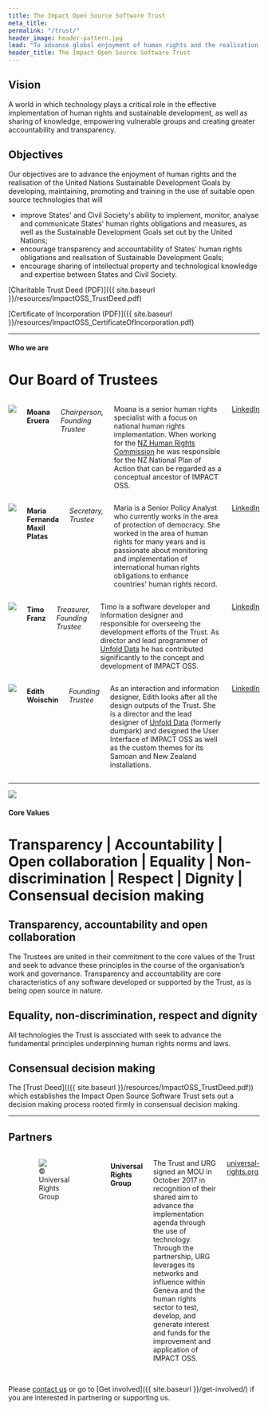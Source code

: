```yaml
---
title: The Impact Open Source Software Trust
meta_title:
permalink: "/trust/"
header_image: header-pattern.jpg
lead: "To advance global enjoyment of human rights and the realisation of the Sustainable Development Goals through open source technologies."
header_title: The Impact Open Source Software Trust
---
```


## Vision

A world in which technology plays a critical role in the effective implementation of human rights and sustainable development, as well as sharing of knowledge, empowering vulnerable groups and creating greater accountability and transparency.

## Objectives

Our objectives are to advance the enjoyment of human rights and the realisation of the United Nations Sustainable Development Goals by developing, maintaining, promoting and training in the use of suitable open source technologies that will

* improve States' and Civil Society's ability to implement, monitor, analyse and communicate States' human rights obligations and measures, as well as the Sustainable Development Goals set out by the United Nations;
* encourage transparency and accountability of States' human rights obligations and realisation of Sustainable Development Goals;
* encourage sharing of intellectual property and technological knowledge and expertise between States and Civil Society.

[Charitable Trust Deed (PDF)]({{ site.baseurl }}/resources/ImpactOSS_TrustDeed.pdf)

[Certificate of Incorporation (PDF)]({{ site.baseurl }}/resources/ImpactOSS_CertificateOfIncorporation.pdf)

---

#### Who we are

# Our Board of Trustees

<div class="row">
  <div class="large-3 columns">
    <p>
      <img src="{{site.urlimg}}moana.png">
    </p>
    <h4>
      Moana Eruera
    </h4>
    <h6>
      Chairperson, Founding Trustee
    </h6>
    <p>
      Moana is a senior human rights specialist with a focus on national human rights implementation. When working for the <a href="https://hrc.co.nz" target="_blank" tile="NZ Human Rights Commission">NZ Human Rights Commission</a> he was responsible for the NZ National Plan of Action that can be regarded as a conceptual ancestor of IMPACT OSS.
    </p>
    <p>
      <a target="_blank" href="https://www.linkedin.com/in/moana-john-eruera-0768946">
        LinkedIn
      </a>
    </p>
  </div>
  <div class="large-3 columns">    
    <p>
        <img src="{{site.urlimg}}maria.png">
    </p>
    <h4>
      Maria Fernanda Maxil Platas
    </h4>
    <h6>
      Secretary, Trustee
    </h6>
    <p>
      Maria is a Senior Policy Analyst who currently works in the area of protection of democracy. She worked in the area of human rights for many years and is passionate about monitoring and implementation of international human rights obligations to enhance countries' human rights record.
    </p>
    <p>
      <a target="_blank" href="https://www.linkedin.com/in/maria-fernanda-maxil-platas-8b916a46/">
        LinkedIn
      </a>
    </p>
  </div>
  <div class="large-3 columns">      
    <p>
        <img src="{{site.urlimg}}timo.png">
    </p>
    <h4>
      Timo Franz
    </h4>
    <h6>
      Treasurer, Founding Trustee
    </h6>
    <p>
      Timo is a software developer and information designer and responsible for overseeing the development efforts of the Trust. As director and lead programmer of <a href="http://unfolddata.com" target="_blank" tile="Unfold Data">Unfold Data</a> he has contributed significantly to the concept and development of IMPACT OSS.
    </p>
    <p>
      <a target="_blank" href="https://www.linkedin.com/in/tmfrnz">
        LinkedIn
      </a>
    </p>
  </div>
    <div class="large-3 columns">
    <p>
        <img src="{{site.urlimg}}edith.png">
    </p>
    <h4>
      Edith Woischin
    </h4>
    <h6>
      Founding Trustee
    </h6>
    <p>
      As an interaction and information designer, Edith looks after all the design outputs of the Trust. She is a director and the lead designer of <a href="http://unfolddata.com" target="_blank" tile="Unfold Data">Unfold Data</a> (formerly dumpark) and designed the User Interface of IMPACT OSS as well as the custom themes for its Samoan and New Zealand installations.
    </p>
    <p>
      <a target="_blank" href="https://www.linkedin.com/in/edith-woischin-3127b865">
        LinkedIn
      </a>
    </p>
  </div>
</div>

---

![]({{site.urlimg}}core.png)

#### Core Values

# Transparency | Accountability | Open collaboration | Equality | Non-discrimination | Respect | Dignity | Consensual decision making

## Transparency, accountability and open collaboration

The Trustees are united in their commitment to the core values of the Trust and seek to advance these principles in the course of the organisation’s work and governance. Transparency and accountability are core characteristics of any software developed or supported by the Trust, as is being open source in nature.

## Equality, non-discrimination, respect and dignity

All technologies the Trust is associated with seek to advance the fundamental principles underpinning human rights norms and laws.

## Consensual decision making

The [Trust Deed](({{ site.baseurl }}/resources/ImpactOSS_TrustDeed.pdf)) which establishes the Impact Open Source Software Trust sets out a decision making process rooted firmly in consensual decision making.   

---

## Partners

<div class="row">
  <div class="large-6 columns">
    <p>
      <figure>
        <img src="{{site.urlimg}}universal-rights-group.png">
        <figcaption>© Universal Rights Group</figcaption>
      </figure>
    </p>
    <h4>
      Universal Rights Group
    </h4>
    <p>
      The Trust and URG signed an MOU in October 2017 in recognition of their shared aim to advance the implementation agenda through the use of technology. Through the partnership, URG leverages its networks and influence within Geneva and the human rights sector to test, develop, and generate interest and funds for the improvement and application of IMPACT OSS.
    </p>
    <p>
      <a target="_blank" href="https://universal-rights.org">universal-rights.org</a>
    </p>
  </div>
</div>

<br>

Please [contact us](mailto:contact@impactoss.org) or go to [Get involved]({{ site.baseurl }}/get-involved/) if you are interested in partnering or supporting us.
